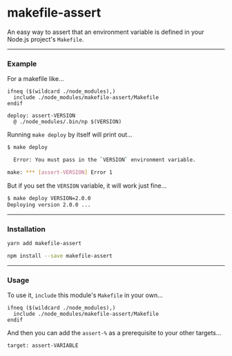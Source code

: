 
# makefile-assert

An easy way to assert that an environment variable is defined in your Node.js project's `Makefile`.

---

### Example

For a makefile like...

```make
ifneq ($(wildcard ./node_modules),)
  include ./node_modules/makefile-assert/Makefile
endif

deploy: assert-VERSION
  @ ./node_modules/.bin/np $(VERSION)
```

Running `make deploy` by itself will print out...

```bash
$ make deploy

  Error: You must pass in the `VERSION` environment variable.

make: *** [assert-VERSION] Error 1
```

But if you set the `VERSION` variable, it will work just fine...

```bash
$ make deploy VERSION=2.0.0
Deploying version 2.0.0 ...
```

---

### Installation

```bash
yarn add makefile-assert
```

```bash
npm install --save makefile-assert
```

---

### Usage

To use it, `include` this module's `Makefile` in your own...

```make
ifneq ($(wildcard ./node_modules),)
  include ./node_modules/makefile-assert/Makefile
endif
```

And then you can add the `assert-%` as a prerequisite to your other targets...

```make
target: assert-VARIABLE
```
